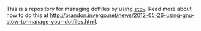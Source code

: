 This is a repository for managing dotfiles by using [`stow`](https://www.gnu.org/software/stow/). Read more about how to do this at http://brandon.invergo.net/news/2012-05-26-using-gnu-stow-to-manage-your-dotfiles.html.
